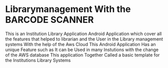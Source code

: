# Librarymanagement With the BARCODE SCANNER
This is an Institution Library Application Android Application which cover all the features that helped to librarian and the User in the Library management systems With the help of the Aws Cloud 
This Android Application Has an unique Feature such as It can be Used in many Instutions with the change of the AWS database
This application Together Called a basic template for the Institutions Library Systems
